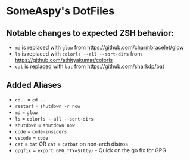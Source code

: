 # SomeAspy's DotFiles

## Notable changes to expected ZSH behavior:

- `md` is replaced with `glow` from <https://github.com/charmbracelet/glow>
- `ls` is replaced with `colorls --all --sort-dirs` from <https://github.com/athityakumar/colorls>
- `cat` is replaced with `bat` from <https://github.com/sharkdp/bat>

## Added Aliases

- `cd..` = `cd ..`
- `restart` = `shutdown -r now`
- `md` = `glow`
- `ls` = `colorls --all --sort-dirs`
- `shutdown` = `shutdown now`
- `code` = `code-insiders`
- `vscode` = `code`
- `cat` = `bat` OR `cat` = `catbat` on non-arch distros
- `gpgfix` = `export GPG_TTY=$(tty)` - Quick on the go fix for GPG
